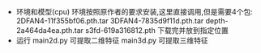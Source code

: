 * 环境和模型(cpu)
环境按照原作者的要求安装,这里直接调用,但是需要4个包:
2DFAN4-11f355bf06.pth.tar
3DFAN4-7835d9f11d.pth.tar
depth-2a464da4ea.pth.tar
s3fd-619a316812.pth
下载完并放到指定位置
* 运行
main2d.py 可提取二维特征
main3d.py 可提取三维特征

